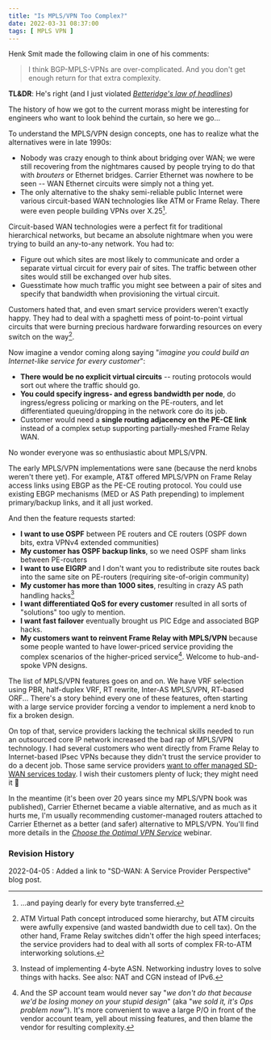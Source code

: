 ```yaml
---
title: "Is MPLS/VPN Too Complex?"
date: 2022-03-31 08:37:00
tags: [ MPLS VPN ]
---
```

Henk Smit made the following claim in one of his comments:

> I think BGP-MPLS-VPNs are over-complicated. And you don't get enough return for that extra complexity.

**TL&DR**: He's right (and I just violated *[Betteridge's law of headlines](https://en.wikipedia.org/wiki/Betteridge%27s_law_of_headlines)*)

The history of how we got to the current morass might be interesting for engineers who want to look behind the curtain, so here we go...
<!--more-->
To understand the MPLS/VPN design concepts, one has to realize what the alternatives were in late 1990s:

* Nobody was crazy enough to think about bridging over WAN; we were still recovering from the nightmares caused by people trying to do that with *brouters* or Ethernet bridges. Carrier Ethernet was nowhere to be seen -- WAN Ethernet circuits were simply not a thing yet.
* The only alternative to the shaky semi-reliable public Internet were various circuit-based WAN technologies like ATM or Frame Relay. There were even people building VPNs over X.25[^X25C].

[^X25C]: ...and paying dearly for every byte transferred.

Circuit-based WAN technologies were a perfect fit for traditional hierarchical networks, but became an absolute nightmare when you were trying to build an any-to-any network. You had to:

* Figure out which sites are most likely to communicate and order a separate virtual circuit for every pair of sites. The traffic between other sites would still be exchanged over hub sites.
* Guesstimate how much traffic you might see between a pair of sites and specify that bandwidth when provisioning the virtual circuit.

Customers hated that, and even smart service providers weren't exactly happy. They had to deal with a spaghetti mess of point-to-point virtual circuits that were burning precious hardware forwarding resources on every switch on the way[^ATMVP].

Now imagine a vendor coming along saying "_imagine you could build an Internet-like service for every customer_":

* **There would be no explicit virtual circuits** -- routing protocols would sort out where the traffic should go.
* **You could specify ingress- and egress bandwidth per node**, do ingress/egress policing or marking on the PE-routers, and let differentiated queuing/dropping in the network core do its job.
* Customer would need a **single routing adjacency on the PE-CE link** instead of a complex setup supporting partially-meshed Frame Relay WAN.

No wonder everyone was so enthusiastic about MPLS/VPN.

The early MPLS/VPN implementations were sane (because the nerd knobs weren't there yet). For example, AT&T offered MPLS/VPN on Frame Relay access links using EBGP as the PE-CE routing protocol. You could use existing EBGP mechanisms (MED or AS Path prepending) to implement primary/backup links, and it all just worked.

And then the feature requests started:

* **I want to use OSPF** between PE routers and CE routers (OSPF down bits, extra VPNv4 extended communities)
* **My customer has OSPF backup links**, so we need OSPF sham links between PE-routers
* **I want to use EIGRP** and I don't want you to redistribute site routes back into the same site on PE-routers (requiring site-of-origin community)
* **My customer has more than 1000 sites**, resulting in crazy AS path handling hacks[^4ASN]
* **I want differentiated QoS for every customer** resulted in all sorts of "solutions" too ugly to mention.
* **I want fast failover** eventually brought us PIC Edge and associated BGP hacks.
* **My customers want to reinvent Frame Relay with MPLS/VPN** because some people wanted to have lower-priced service providing the complex scenarios of the higher-priced service[^SAYNO]. Welcome to hub-and-spoke VPN designs.

The list of MPLS/VPN features goes on and on. We have VRF selection using PBR, half-duplex VRF, RT rewrite, Inter-AS MPLS/VPN, RT-based ORF... There's a story behind every one of these features, often starting with a large service provider forcing a vendor to implement a nerd knob to fix a broken design.

On top of that, service providers lacking the technical skills needed to run an outsourced core IP network increased the bad rap of MPLS/VPN technology. I had several customers who went directly from Frame Relay to Internet-based IPsec VPNs because they didn't trust the service provider to do a decent job. Those same service providers [want to offer managed SD-WAN services today](https://blog.ipspace.net/2020/03/sdwan-service-provider-perspective.html). I wish their customers plenty of luck; they might need it 🥴

In the meantime (it's been over 20 years since my MPLS/VPN book was published), Carrier Ethernet became a viable alternative, and as much as it hurts me, I'm usually recommending customer-managed routers attached to Carrier Ethernet as a better (and safer) alternative to MPLS/VPN. You'll find more details in the _[Choose the Optimal VPN Service](https://www.ipspace.net/Choose_the_Optimal_VPN_Service)_ webinar.

[^ATMVP]: ATM Virtual Path concept introduced some hierarchy, but ATM circuits were awfully expensive (and wasted bandwidth due to cell tax). On the other hand, Frame Relay switches didn't offer the high speed interfaces; the service providers had to deal with all sorts of complex FR-to-ATM interworking solutions.

[^4ASN]: Instead of implementing 4-byte ASN. Networking industry loves to solve things with hacks. See also: NAT and CGN instead of IPv6.

[^SAYNO]: And the SP account team would never say "_we don't do that because we'd be losing money on your stupid design_" (aka "_we sold it, it's Ops problem now_"). It's more convenient to wave a large P/O in front of the vendor account team, yell about missing features, and then blame the vendor for resulting complexity.

### Revision History

2022-04-05
: Added a link to "SD-WAN: A Service Provider Perspective" blog post.
